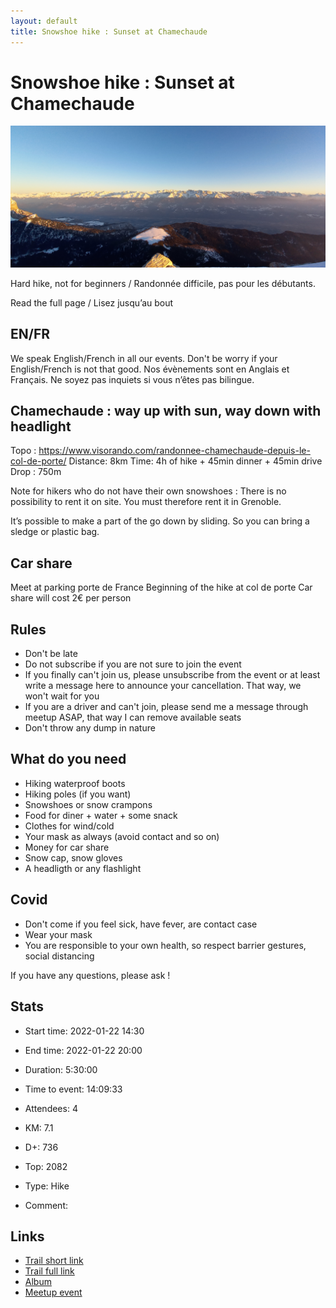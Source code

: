 ```yaml
---
layout: default
title: Snowshoe hike : Sunset at Chamechaude
---
```


# Snowshoe hike : Sunset at Chamechaude

![2022-01-22-chame](/Stats/img/orig/2022-01-22-chame.jpg)

Hard hike, not for beginners / Randonnée difficile, pas pour les débutants.

Read the full page / Lisez jusqu’au bout

## EN/FR
We speak English/French in all our events. Don't be worry if your English/French is not that good. Nos évènements sont en Anglais et Français. Ne soyez pas inquiets si vous n’êtes pas bilingue.

## Chamechaude : way up with sun, way down with headlight
Topo : https://www.visorando.com/randonnee-chamechaude-depuis-le-col-de-porte/
Distance: 8km
Time: 4h of hike + 45min dinner + 45min drive
Drop : 750m

Note for hikers who do not have their own snowshoes : There is no possibility to rent it on site. You must therefore rent it in Grenoble.

It’s possible to make a part of the go down by sliding. So you can bring a sledge or plastic bag.

## Car share
Meet at parking porte de France
Beginning of the hike at col de porte
Car share will cost 2€ per person

## Rules
- Don't be late
- Do not subscribe if you are not sure to join the event
- If you finally can't join us, please unsubscribe from the event or at least write a message here to announce your cancellation. That way, we won't wait for you
- If you are a driver and can't join, please send me a message through meetup ASAP, that way I can remove available seats
- Don't throw any dump in nature

## What do you need
- Hiking waterproof boots
- Hiking poles (if you want)
- Snowshoes or snow crampons
- Food for diner + water + some snack
- Clothes for wind/cold
- Your mask as always (avoid contact and so on)
- Money for car share
- Snow cap, snow gloves
- A headligth or any flashlight
## Covid
- Don't come if you feel sick, have fever, are contact case
- Wear your mask
- You are responsible to your own health, so respect barrier gestures, social distancing

If you have any questions, please ask !

## Stats

- Start time: 2022-01-22 14:30
- End time: 2022-01-22 20:00
- Duration: 5:30:00
- Time to event: 14:09:33
- Attendees: 4

- KM: 7.1
- D+: 736
- Top: 2082
- Type: Hike
- Comment: 

## Links

- [Trail short link](https://s.42l.fr/0ljy-4jn)
- [Trail full link]()
- [Album](https://binnette.github.io/GacImg2022/2022-01-22-Snowshoe-hike-Sunset-at-Chamechaude.html)
- [Meetup event](https://www.meetup.com/grenoble-adventure-club-english-french/events/283411967/)
